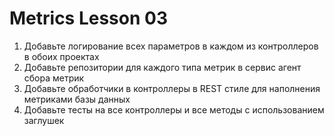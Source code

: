 # Metrics Lesson 03

1. Добавьте логирование всех параметров в каждом из контроллеров в обоих проектах
2. Добавьте репозитории для каждого типа метрик в сервис агент сбора метрик
3. Добавьте обработчики в контроллеры в REST стиле для наполнения метриками базы данных
4. Добавьте тесты на все контроллеры и все методы с использованием заглушек